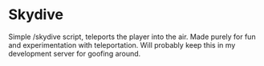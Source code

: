 # Skydive
 
Simple /skydive script, teleports the player into the air. Made purely for fun and experimentation with teleportation. Will probably keep this in my development server for goofing around.
